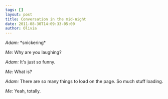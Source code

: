 ```yaml
---
tags: []
layout: post
title: Conversation in the mid-night
date: 2011-08-30T14:09:33-05:00
author: Olivia
---
```


*Adam:* \*snickering\*

*Me:* Why are you laughing?

*Adam:* It's just so funny.

*Me:* What is?

*Adam:* There are so many things to load on the page. So much stuff loading.

*Me:* Yeah, totally.
